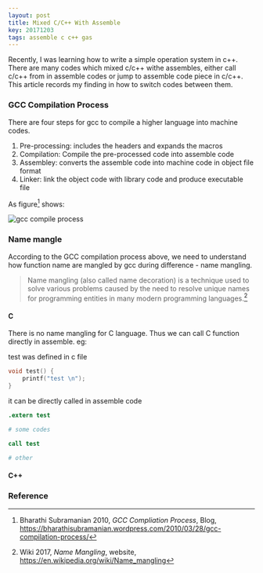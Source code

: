 ```yaml
---
layout: post
title: Mixed C/C++ With Assemble
key: 20171203
tags: assemble c c++ gas
---
```


Recently, I was learning how to write a simple operation system in c++. There are many codes which mixed c/c++ withe assembles, either call c/c++ from in assemble codes or jump to assemble code piece in c/c++. This article records my finding in how to switch codes between them.

### GCC Compilation Process

There are four steps for gcc to compile a higher language into machine codes.

1. Pre-processing: includes the headers and expands the macros
2. Compilation: Compile the pre-processed code into assemble code
3. Assembley: converts the assemble code into machine code in object file format
4. Linker: link the object code with library code and produce executable file

As figure[^1] shows:

![gcc compile process](https://bharathisubramanian.files.wordpress.com/2010/03/compile.png?w=500&h=185&zoom=2)

### Name mangle

According to the GCC compilation process above, we need to understand how function name are mangled by gcc during difference - name mangling.

> Name mangling (also called name decoration) is a technique used to solve various problems caused by the need to resolve unique names for programming entities in many modern programming languages.[^2]

#### C

There is no name mangling for C language. Thus we can call C function directly in assemble. eg:

test was defined in c file

```c
void test() {
    printf("test \n");
}
```

it can be directly called in assemble code

```s
.extern test

# some codes

call test

# other
```

#### C++





### Reference

[^1]: Bharathi Subramanian 2010, *GCC Compliation Process*, Blog, https://bharathisubramanian.wordpress.com/2010/03/28/gcc-compilation-process/

[^2]: Wiki 2017, *Name Mangling*, website, https://en.wikipedia.org/wiki/Name_mangling
